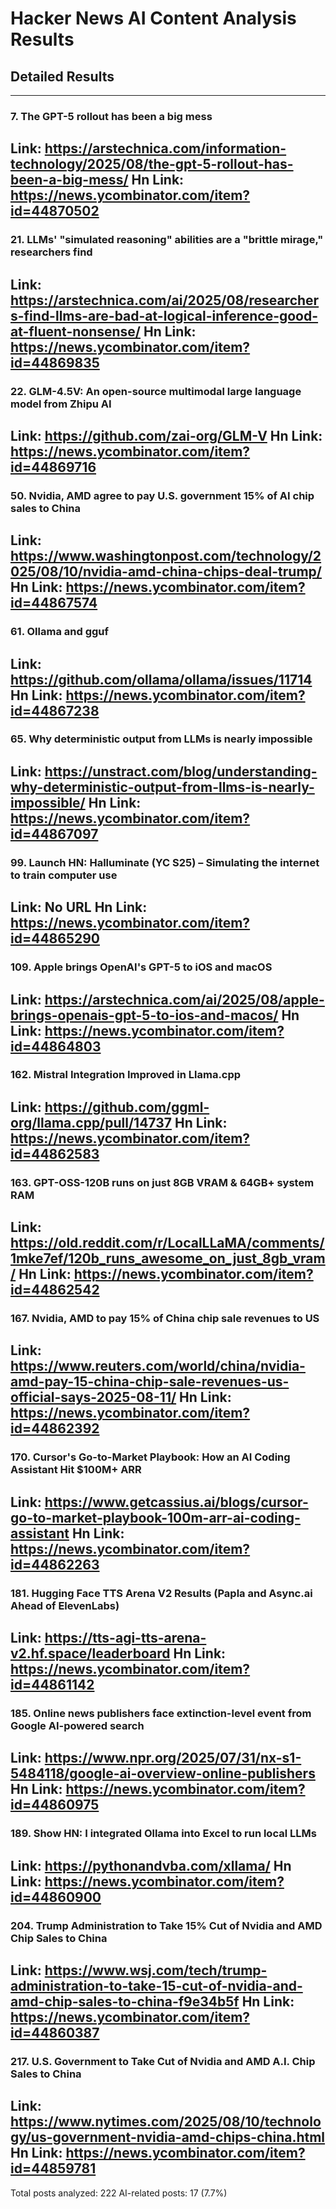# Hacker News AI Content Analysis Results

## Detailed Results

------
### 7. The GPT-5 rollout has been a big mess
Link: https://arstechnica.com/information-technology/2025/08/the-gpt-5-rollout-has-been-a-big-mess/
Hn Link: https://news.ycombinator.com/item?id=44870502
------
### 21. LLMs' "simulated reasoning" abilities are a "brittle mirage," researchers find
Link: https://arstechnica.com/ai/2025/08/researchers-find-llms-are-bad-at-logical-inference-good-at-fluent-nonsense/
Hn Link: https://news.ycombinator.com/item?id=44869835
------
### 22. GLM-4.5V: An open-source multimodal large language model from Zhipu AI
Link: https://github.com/zai-org/GLM-V
Hn Link: https://news.ycombinator.com/item?id=44869716
------
### 50. Nvidia, AMD agree to pay U.S. government 15% of AI chip sales to China
Link: https://www.washingtonpost.com/technology/2025/08/10/nvidia-amd-china-chips-deal-trump/
Hn Link: https://news.ycombinator.com/item?id=44867574
------
### 61. Ollama and gguf
Link: https://github.com/ollama/ollama/issues/11714
Hn Link: https://news.ycombinator.com/item?id=44867238
------
### 65. Why deterministic output from LLMs is nearly impossible
Link: https://unstract.com/blog/understanding-why-deterministic-output-from-llms-is-nearly-impossible/
Hn Link: https://news.ycombinator.com/item?id=44867097
------
### 99. Launch HN: Halluminate (YC S25) – Simulating the internet to train computer use
Link: No URL
Hn Link: https://news.ycombinator.com/item?id=44865290
------
### 109. Apple brings OpenAI's GPT-5 to iOS and macOS
Link: https://arstechnica.com/ai/2025/08/apple-brings-openais-gpt-5-to-ios-and-macos/
Hn Link: https://news.ycombinator.com/item?id=44864803
------
### 162. Mistral Integration Improved in Llama.cpp
Link: https://github.com/ggml-org/llama.cpp/pull/14737
Hn Link: https://news.ycombinator.com/item?id=44862583
------
### 163. GPT-OSS-120B runs on just 8GB VRAM & 64GB+ system RAM
Link: https://old.reddit.com/r/LocalLLaMA/comments/1mke7ef/120b_runs_awesome_on_just_8gb_vram/
Hn Link: https://news.ycombinator.com/item?id=44862542
------
### 167. Nvidia, AMD to pay 15% of China chip sale revenues to US
Link: https://www.reuters.com/world/china/nvidia-amd-pay-15-china-chip-sale-revenues-us-official-says-2025-08-11/
Hn Link: https://news.ycombinator.com/item?id=44862392
------
### 170. Cursor's Go-to-Market Playbook: How an AI Coding Assistant Hit $100M+ ARR
Link: https://www.getcassius.ai/blogs/cursor-go-to-market-playbook-100m-arr-ai-coding-assistant
Hn Link: https://news.ycombinator.com/item?id=44862263
------
### 181. Hugging Face TTS Arena V2 Results (Papla and Async.ai Ahead of ElevenLabs)
Link: https://tts-agi-tts-arena-v2.hf.space/leaderboard
Hn Link: https://news.ycombinator.com/item?id=44861142
------
### 185. Online news publishers face extinction-level event from Google AI-powered search
Link: https://www.npr.org/2025/07/31/nx-s1-5484118/google-ai-overview-online-publishers
Hn Link: https://news.ycombinator.com/item?id=44860975
------
### 189. Show HN: I integrated Ollama into Excel to run local LLMs
Link: https://pythonandvba.com/xllama/
Hn Link: https://news.ycombinator.com/item?id=44860900
------
### 204. Trump Administration to Take 15% Cut of Nvidia and AMD Chip Sales to China
Link: https://www.wsj.com/tech/trump-administration-to-take-15-cut-of-nvidia-and-amd-chip-sales-to-china-f9e34b5f
Hn Link: https://news.ycombinator.com/item?id=44860387
------
### 217. U.S. Government to Take Cut of Nvidia and AMD A.I. Chip Sales to China
Link: https://www.nytimes.com/2025/08/10/technology/us-government-nvidia-amd-chips-china.html
Hn Link: https://news.ycombinator.com/item?id=44859781
------
Total posts analyzed: 222
AI-related posts: 17 (7.7%)

